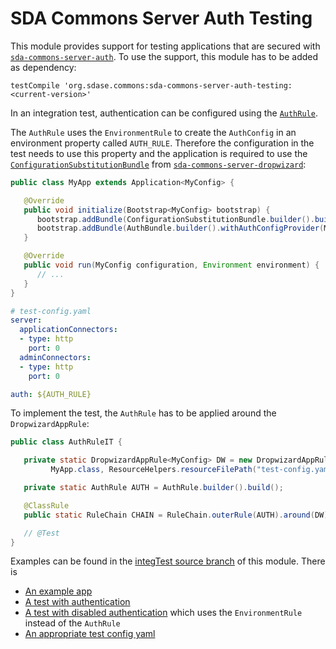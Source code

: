 # SDA Commons Server Auth Testing

This module provides support for testing applications that are secured with 
[`sda-commons-server-auth`](../sda-commons-server-auth/README.md). To use the support, this module has to be added as
dependency:

```
testCompile 'org.sdase.commons:sda-commons-server-auth-testing:<current-version>'
```

In an integration test, authentication can be configured using the 
[`AuthRule`](./src/main/java/org/sdase/commons/server/auth/testing/AuthRule.java).

The `AuthRule` uses the `EnvironmentRule` to create the `AuthConfig` in an environment property called `AUTH_RULE`.
Therefore the configuration in the test needs to use this property and the application is required to use the 
[`ConfigurationSubstitutionBundle`](../sda-commons-server-dropwizard/src/main/java/org/sdase/commons/server/dropwizard/bundles/ConfigurationSubstitutionBundle.java)
from [`sda-commons-server-dropwizard`](../sda-commons-server-dropwizard/README.md):

```java
public class MyApp extends Application<MyConfig> {

   @Override
   public void initialize(Bootstrap<MyConfig> bootstrap) {
      bootstrap.addBundle(ConfigurationSubstitutionBundle.builder().build());
      bootstrap.addBundle(AuthBundle.builder().withAuthConfigProvider(MyConfig::getAuth).build());
   }

   @Override
   public void run(MyConfig configuration, Environment environment) {
      // ...
   }
}
```

```yaml
# test-config.yaml
server:
  applicationConnectors:
  - type: http
    port: 0
  adminConnectors:
  - type: http
    port: 0

auth: ${AUTH_RULE}
```

To implement the test, the `AuthRule` has to be applied around the `DropwizardAppRule`:

```java
public class AuthRuleIT {

   private static DropwizardAppRule<MyConfig> DW = new DropwizardAppRule<>(
         MyApp.class, ResourceHelpers.resourceFilePath("test-config.yaml"));

   private static AuthRule AUTH = AuthRule.builder().build();

   @ClassRule
   public static RuleChain CHAIN = RuleChain.outerRule(AUTH).around(DW);

   // @Test
}
```

Examples can be found in the [integTest source branch](./src/integTest) of this module. There is

- [An example app](./src/integTest/java/org/sdase/commons/server/auth/testing/test/AuthTestApp.java)  
- [A test with authentication](./src/integTest/java/org/sdase/commons/server/auth/testing/AuthRuleIT.java)  
- [A test with disabled authentication](./src/integTest/java/org/sdase/commons/server/auth/testing/AuthDisabledIT.java)
  which uses the `EnvironmentRule` instead of the `AuthRule`
- [An appropriate test config yaml](./src/integTest/resources/test-config.yaml)